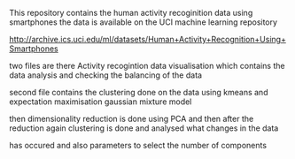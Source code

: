 


This repository contains the human activity recoginition data using smartphones 
the data is available on the UCI machine learning  repository 

http://archive.ics.uci.edu/ml/datasets/Human+Activity+Recognition+Using+Smartphones 



two files are there Activity recogintion data visualisation which contains the data analysis and checking the balancing of the data 


second file contains the clustering done on the data using kmeans and expectation maximisation gaussian mixture model 

then dimensionality reduction is done using PCA and then after the reduction again clustering is done and analysed what changes in the data

has occured and also parameters to select the number of components
